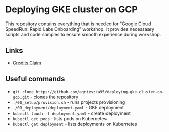 # Deploying GKE cluster on GCP

This repository contains everything that is needed for "Google Cloud SpeedRun: Rapid Labs Onboarding" workshop. It provides necessaary scripts and code samples to ensure smooth experience during workshop.

## Links

- [Credits Claim](http://trygcp.dev/e/devfest-prague-2025)

## Useful commands
- `git clone https://github.com/agnieszka95/deploying-gke-cluster-on-gcp.git` - clones the repository
- `./00_setup/provision.sh` - runs projects provisioning
- `./01_deployment/deployment.yaml` - GKE deployment
- `kubectl touch -f deployment.yaml` - create deployment
- `kubectl get pods` - lists pods on Kubernetes
- `kubectl get deployment` - lists deployments on Kubernetes 
